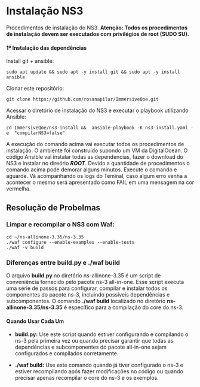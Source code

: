 # Instalação NS3
Procedimentos de instalação do NS3.
**Atenção: Todos os procedimentos de instalação devem ser executados com privilégios de root (SUDO SU).**

#### 1º Instalação das dependências

Install git + ansible:
```
sudo apt update && sudo apt -y install git && sudo apt -y install ansible
```

Clonar este repositório:
```
git clone https://github.com/rosanapilar/ImmersiveQoe.git
```

Acessar o diretório de instalação do NS3 e executar o playbook utilizando Ansible:
```
cd ImmersiveQoe/ns3-install &&  ansible-playbook -K ns3-install.yaml -e  "compilarNS3=false"
```

A execução do comando acima vai executar todos os procedimentos de instalação. O ambiente foi construído supondo um VM da DigitalOcean. O código Ansible vai instalar todas as dependencias, fazer o download do NS3 e instalar no direório ***ROOT***. Devido a quantidade de procedimentos o comando acima pode demorar alguns minutos. Execute o comando e aguarde. Vá acompanhando os logs do Teminal, caso algum erro venha a acontecer o mesmo será apresentado como FAIL em uma mensagem na cor vermelha.

## Resolução de Probelmas
### Limpar e recompilar o NS3 com Waf:
```
cd ~/ns-allinone-3.35/ns-3.35
./waf configure --enable-examples --enable-tests
./waf -v build
```

### Diferenças entre build.py e ./waf build
O arquivo **build.py** no diretório ns-allinone-3.35 é um script de conveniência fornecido pelo pacote ns-3 all-in-one. Esse script executa uma série de passos para configurar, compilar e instalar todos os componentes do pacote ns-3, incluindo possíveis dependências e subcomponentes. O comando **./waf build** localizado no diretório **ns-allinone-3.35/ns-3.35** é específico para a compilação do core do ns-3.

#### Quando Usar Cada Um
* **build.py:** Use este script quando estiver configurando e compilando o ns-3 pela primeira vez ou quando precisar garantir que todas as dependências e subcomponentes do pacote all-in-one sejam configurados e compilados corretamente.

* **./waf build:** Use este comando quando já tiver configurado o ns-3 e estiver recompilando após fazer modificações no código ou quando precisar apenas recompilar o core do ns-3 e os exemplos.